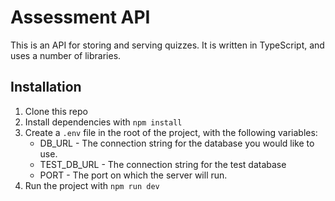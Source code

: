 # Assessment API

This is an API for storing and serving quizzes. It is written in TypeScript, and
uses a number of libraries.

## Installation

1. Clone this repo
2. Install dependencies with `npm install`
3. Create a `.env` file in the root of the project, with the following
   variables:
   - DB_URL - The connection string for the database you would like to use.
   - TEST_DB_URL - The connection string for the test database
   - PORT - The port on which the server will run.
4. Run the project with `npm run dev`
